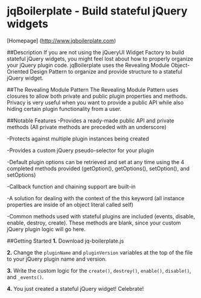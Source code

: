 jqBoilerplate - Build stateful jQuery widgets
==============

[Homepage] (http://www.jqboilerplate.com)

##Description
If you are not using the jQueryUI Widget Factory to build stateful jQuery widgets, you might feel lost about how to properly organize your jQuery plugin code.  jqBoilerplate uses the Revealing Module Object-Oriented Design Pattern to organize and provide structure to a stateful jQuery widget.

##The Revealing Module Pattern
The Revealing Module Pattern uses closures to allow both private and public plugin properties and methods.  Privacy is very useful when you want to provide a public API while also hiding certain plugin functionality from a user.

##Notable Features
-Provides a ready-made public API and private methods (All private methods are preceded with an underscore)

-Protects against multiple plugin instances being created

-Provides a custom jQuery pseudo-selector for your plugin

-Default plugin options can be retrieved and set at any time using the 4 completed 
 methods provided (getOption(), getOptions(), setOption(), and setOptions)

-Callback function and chaining support are built-in

-A solution for dealing with the context of the this keyword (all instance properties are inside 
 of an object literal called self)

-Common methods used with stateful plugins are included (events, disable, enable, destroy, create).
 These methods are blank, since your custom jQuery plugin logic will go here.

##Getting Started
**1.** Download jq-boilerplate.js

**2.** Change the `pluginName` and `pluginVersion` variables at the top of the file to your jQuery plugin name and version.

**3.** Write the custom logic for the `create()`, `destroy()`, `enable()`, `disable()`, and `_events()`.

**4.** You just created a stateful jQuery widget!  Celebrate!
 